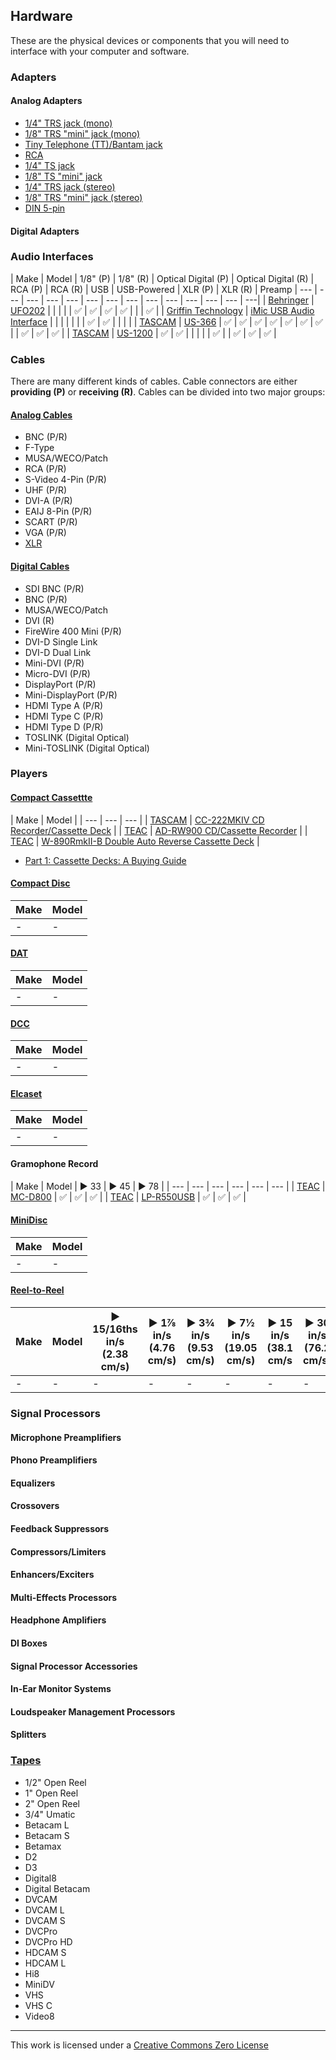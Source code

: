 ## Hardware
These are the physical devices or components that you will need to interface with your computer and software.

### Adapters
#### Analog Adapters
- [1/4" TRS jack (mono)](https://github.com/amiaopensource/cable-bible/blob/master/pinouts.md#tip-ring-sleeve)
- [1/8" TRS "mini" jack (mono)](https://github.com/amiaopensource/cable-bible/blob/master/pinouts.md#tip-ring-sleeve)
- [Tiny Telephone (TT)/Bantam jack](https://github.com/amiaopensource/cable-bible/blob/master/pinouts.md#tip-ring-sleeve)
- [RCA](https://github.com/amiaopensource/cable-bible/blob/master/pinouts.md#rca)
- [1/4" TS jack](https://github.com/amiaopensource/cable-bible/blob/master/pinouts.md#tip-sleeve)
- [1/8" TS "mini" jack](https://github.com/amiaopensource/cable-bible/blob/master/pinouts.md#tip-sleeve)
- [1/4" TRS jack (stereo)](https://github.com/amiaopensource/cable-bible/blob/master/pinouts.md#tip-ring-sleeve)
- [1/8" TRS "mini" jack (stereo)](https://github.com/amiaopensource/cable-bible/blob/master/pinouts.md#tip-ring-sleeve)
- [DIN 5-pin](https://github.com/amiaopensource/cable-bible/blob/master/pinouts.md#din-5-pin)

#### Digital Adapters

### Audio Interfaces

| Make  | Model | 1/8" (P) | 1/8" (R) | Optical Digital (P) | Optical Digital (R) | RCA (P) | RCA (R) | USB | USB-Powered | XLR (P) | XLR (R) | Preamp
| --- | --- | --- | --- | --- | --- | --- | --- | --- | --- | --- | --- | --- | ---|
| [Behringer](https://www.music-group.com/brand/behringer/home) | [UFO202](https://www.music-group.com/Categories/Behringer/Computer-Audio/Audio-Interfaces/UFO202/p/P0A12) |  |  |  |  | ✅ | ✅ | ✅ | ✅ |  |  | ✅ |
| [Griffin Technology](https://griffintechnology.com) | [iMic USB Audio Interface](https://griffintechnology.com/us/products/audio/imic) |  |  |  |  |  |  | ✅ | ✅ |  |  |  |
| [TASCAM](http://tascam.com/) | [US-366](http://tascam.com/product/us-366/) | ✅ | ✅ | ✅ | ✅ | ✅ | ✅ | ✅ |  | ✅ | ✅ | ✅ |
| [TASCAM](http://tascam.com/) | [US-1200](http://tascam.com/product/us-1200/) | ✅ | ✅ |  |  |  |  | ✅ |  | ✅ | ✅ | ✅ |

### Cables
There are many different kinds of cables. Cable connectors are either __providing (P)__ or __receiving (R)__. Cables can be divided into two major groups:

#### [Analog Cables](https://github.com/ablwr/media-id-posters#analog-cables)
- BNC (P/R)
- F-Type
- MUSA/WECO/Patch
- RCA (P/R)
- S-Video 4-Pin (P/R)
- UHF (P/R)
- DVI-A (P/R)
- EAIJ 8-Pin (P/R)
- SCART (P/R)
- VGA (P/R)
- [XLR](https://github.com/amiaopensource/cable-bible/blob/master/pinouts.md#xlr)

#### [Digital Cables](https://github.com/ablwr/media-id-posters#digital-cables)
- SDI BNC (P/R)
- BNC (P/R)
- MUSA/WECO/Patch
- DVI (R)
- FireWire 400 Mini (P/R)
- DVI-D Single Link
- DVI-D Dual Link
- Mini-DVI (P/R)
- Micro-DVI (P/R)
- DisplayPort (P/R)
- Mini-DisplayPort (P/R)
- HDMI Type A (P/R)
- HDMI Type C (P/R)
- HDMI Type D (P/R)
- TOSLINK (Digital Optical)
- Mini-TOSLINK (Digital Optical)

### Players

#### [Compact Cassettte](https://en.wikipedia.org/wiki/Compact_Cassette)

| Make  | Model |
| --- | --- | --- |
| [TASCAM](http://tascam.com/) | [CC-222MKIV CD Recorder/Cassette Deck](http://tascam.com/product/cc-222mkiv/) |
| [TEAC](http://www.teac.com/) | [AD-RW900 CD/Cassette Recorder](http://www.teac.com/product/ad-rw900) |
| [TEAC](http://www.teac.com/) | [W-890RmkII-B Double Auto Reverse Cassette Deck](http://www.teac.com/product/w-890rmkii/) |

- [Part 1: Cassette Decks: A Buying Guide](https://www.cs.cmu.edu/~./gdead/taping-guide/part1.html)

#### [Compact Disc](https://en.wikipedia.org/wiki/Compact_disc)

| Make  | Model |
| --- | --- |
| - | - |

#### [DAT](https://en.wikipedia.org/wiki/Digital_Audio_Tape)

| Make  | Model |
| --- | --- |
| - | - |

#### [DCC](https://en.wikipedia.org/wiki/Digital_Compact_Cassette)

| Make  | Model |
| --- | --- |
| - | - |

#### [Elcaset](https://en.wikipedia.org/wiki/Elcaset)

| Make  | Model |
| --- | --- |
| - | - |

#### Gramophone Record

| Make  | Model | ▶️ 33 | ▶️ 45 | ▶️ 78 |
| --- | --- | --- | --- | --- | --- |
| [TEAC](http://www.teac.com/) | [MC-D800](http://www.teac.com/product/mc-d800/) | ✅ | ✅ | ✅ |
| [TEAC](http://www.teac.com/) | [LP-R550USB](http://www.teac.com/product/lp-r550usb/) | ✅ | ✅ | ✅ |

#### [MiniDisc](https://en.wikipedia.org/wiki/MiniDisc)

| Make  | Model |
| --- | --- |
| - | - |

#### [Reel-to-Reel](https://en.wikipedia.org/wiki/Reel-to-reel_audio_tape_recording)

| Make  | Model | ▶️ 15/16ths in/s (2.38 cm/s) | ▶️ 1⅞ in/s (4.76 cm/s) | ▶️ 3¾ in/s (9.53 cm/s) | ▶️ 7½ in/s (19.05 cm/s) | ▶️ 15 in/s (38.1 cm/s | ▶️ 30 in/s (76.2 cm/s) |
| --- | --- | --- | --- | --- | --- | --- | --- |
| - | - | - | - | - | - | - | - |

### Signal Processors
#### Microphone Preamplifiers
#### Phono Preamplifiers
#### Equalizers
#### Crossovers
#### Feedback Suppressors
#### Compressors/Limiters
#### Enhancers/Exciters
#### Multi-Effects Processors
#### Headphone Amplifiers
#### DI Boxes
#### Signal Processor Accessories
#### In-Ear Monitor Systems
#### Loudspeaker Management Processors
#### Splitters

### [Tapes](https://github.com/ablwr/media-id-posters#tapes)
- 1/2" Open Reel
- 1" Open Reel
- 2" Open Reel
- 3/4" Umatic
- Betacam L
- Betacam S
- Betamax
- D2
- D3
- Digital8
- Digital Betacam
- DVCAM
- DVCAM L
- DVCAM S
- DVCPro
- DVCPro HD
- HDCAM S
- HDCAM L
- Hi8
- MiniDV
- VHS
- VHS C
- Video8


---
This work is licensed under a [Creative Commons Zero License](https://creativecommons.org/publicdomain/zero/1.0/)

